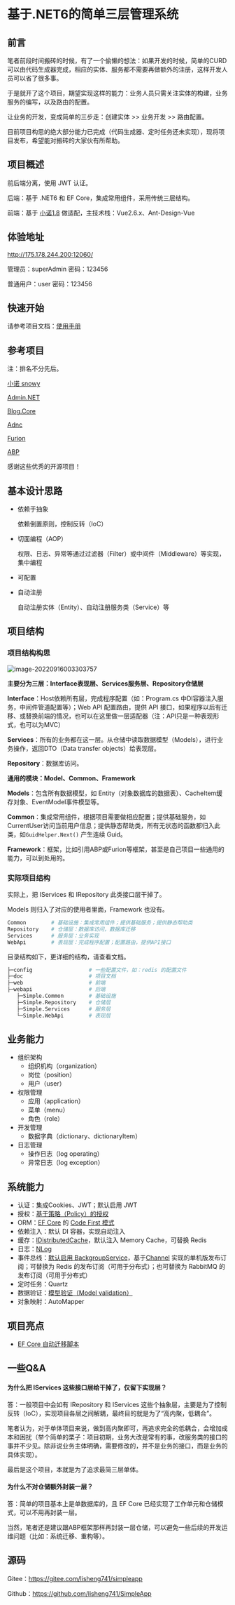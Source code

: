 # 基于.NET6的简单三层管理系统



## 前言

笔者前段时间搬砖的时候，有了一个偷懒的想法：如果开发的时候，简单的CURD可以由代码生成器完成，相应的实体、服务都不需要再做额外的注册，这样开发人员可以省了很多事。

于是就开了这个项目，期望实现这样的能力：业务人员只需关注实体的构建，业务服务的编写，以及路由的配置。

让业务的开发，变成简单的三步走：创建实体 >> 业务开发 >> 路由配置。

目前项目构思的绝大部分能力已完成（代码生成器、定时任务还未实现），现将项目发布，希望能对搬砖的大家伙有所帮助。

## 项目概述

前后端分离，使用 JWT 认证。

后端：基于 .NET6 和 EF Core，集成常用组件，采用传统三层结构。

前端：基于 [小诺1.8](https://gitee.com/xiaonuobase/snowy) 做适配，主技术栈：Vue2.6.x、Ant-Design-Vue

## 体验地址

http://175.178.244.200:12060/

管理员：superAdmin  密码：123456

普通用户：user  密码：123456

## 快速开始

请参考项目文档：[使用手册](https://gitee.com/lisheng741/simpleapp/blob/master/doc/%E4%BD%BF%E7%94%A8%E6%89%8B%E5%86%8C.md)

## 参考项目

注：排名不分先后。

[小诺 snowy](https://gitee.com/xiaonuobase/snowy)

[Admin.NET](https://gitee.com/zuohuaijun/Admin.NET)

[Blog.Core](https://gitee.com/laozhangIsPhi/Blog.Core)

[Adnc](https://github.com/AlphaYu/Adnc)

[Furion](https://gitee.com/dotnetchina/Furion)

[ABP](https://github.com/abpframework/abp)

感谢这些优秀的开源项目！

## 基本设计思路

- 依赖于抽象

  依赖倒置原则，控制反转（IoC）

- 切面编程（AOP）

  权限、日志、异常等通过过滤器（Filter）或中间件（Middleware）等实现，集中编程

- 可配置

- 自动注册

  自动注册实体（Entity）、自动注册服务类（Service）等

## 项目结构

### 项目结构构思

![image-20220916003303757](../images/image-20220916003303757.png)

**主要分为三层：Interface表现层、Services服务层、Repository仓储层**

**Interface**：Host依赖所有层，完成程序配置（如：Program.cs 中DI容器注入服务，中间件管道配置等）；Web API 配置路由，提供 API 接口，如果程序以后有迁移、或替换前端的情况，也可以在这里做一层适配器（注：API只是一种表现形式，也可以为MVC）

**Services**：所有的业务都在这一层。从仓储中读取数据模型（Models），进行业务操作，返回DTO（Data transfer objects）给表现层。

**Repository**：数据库访问。

**通用的模块：Model、Common、Framework**

**Models**：包含所有数据模型，如 Entity（对象数据库的数据表）、CacheItem缓存对象、EventModel事件模型等。

**Common**：集成常用组件，根据项目需要做相应配置；提供基础服务，如CurrentUser访问当前用户信息；提供静态帮助类，所有无状态的函数都归入此类，如`GuidHelper.Next()` 产生连续 Guid。

**Framework**：框架，比如引用ABP或Furion等框架，甚至是自己项目一些通用的能力，可以到处用的。

### 实际项目结构

实际上，把 IServices 和 IRepository 此类接口层干掉了。

Models 则归入了对应的使用者里面，Framework 也没有。

```bash
Common        # 基础设施：集成常用组件；提供基础服务；提供静态帮助类
Repository    # 仓储层：数据库访问，数据库迁移
Services      # 服务层：业务实现
WebApi        # 表现层：完成程序配置；配置路由，提供API接口
```

目录结构如下，更详细的结构，请查看文档。

```bash
├─config                  # 一些配置文件，如：redis 的配置文件
├─doc                     # 项目文档
├─web                     # 前端
├─webapi                  # 后端
   ├─Simple.Common        # 基础设施
   ├─Simple.Repository    # 仓储层
   ├─Simple.Services      # 服务层
   └─Simple.WebApi        # 表现层
```

## 业务能力

- 组织架构
  - 组织机构（organization）
  - 岗位（position）
  - 用户（user）
- 权限管理
  - 应用（application）
  - 菜单（menu）
  - 角色（role）
- 开发管理
  - 数据字典（dictionary、dictionaryItem）
- 日志管理
  - 操作日志（log operating）
  - 异常日志（log exception）

## 系统能力

- 认证：集成Cookies、JWT；默认启用 JWT
- 授权：[基于策略（Policy）的授权](https://docs.microsoft.com/zh-cn/aspnet/core/security/authorization/policies?view=aspnetcore-6.0)
- ORM：[EF Core](https://docs.microsoft.com/zh-cn/ef/core/) 的 [Code First 模式](https://docs.microsoft.com/zh-cn/ef/core/managing-schemas/migrations/?tabs=dotnet-core-cli)
- 依赖注入：默认 DI 容器，实现自动注入
- 缓存：[IDistributedCache](https://docs.microsoft.com/zh-cn/dotnet/api/microsoft.extensions.caching.distributed.idistributedcache)，默认注入 Memory Cache，可替换 Redis
- 日志：[NLog](https://nlog-project.org/)
- 事件总线：[默认启用 BackgroupService](https://docs.microsoft.com/zh-cn/dotnet/core/extensions/queue-service?source=recommendations)，基于[Channel](https://docs.microsoft.com/zh-cn/dotnet/api/system.threading.channels.channel-1) 实现的单机版发布订阅；可替换为 Redis 的发布订阅（可用于分布式）；也可替换为 RabbitMQ 的发布订阅（可用于分布式）
- 定时任务：Quartz
- 数据验证：[模型验证（Model validation）](https://docs.microsoft.com/zh-cn/aspnet/core/mvc/models/validation)
- 对象映射：AutoMapper

## 项目亮点

- [EF Core 自动迁移脚本](https://gitee.com/lisheng741/simpleapp/blob/master/webapi/migrations.sh)

## 一些Q&A

#### 为什么把 IServices 这些接口层给干掉了，仅留下实现层？

答：一般项目中会如有 IRepository 和 IServices 这些个抽象层，主要是为了控制反转（IoC），实现项目各层之间解耦，最终目的就是为了“高内聚，低耦合”。

笔者认为，对于单体项目来说，做到高内聚即可，再追求完全的低耦合，会增加成本和困扰（举个简单的栗子：项目初期，业务大改是常有的事，改服务类的接口的事并不少见。除非说业务主体明确，需要修改的，并不是业务的接口，而是业务的具体实现）。

最后是这个项目，本就是为了追求最简三层单体。

#### 为什么不对仓储额外封装一层？

答：简单的项目基本上是单数据库的，且 EF Core 已经实现了工作单元和仓储模式，可以不用再封装一层。

当然，笔者还是建议跟ABP框架那样再封装一层仓储，可以避免一些后续的开发运维问题（比如：系统迁移、重构等）。

## 源码

Gitee：https://gitee.com/lisheng741/simpleapp

Github：https://github.com/lisheng741/SimpleApp